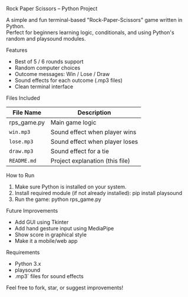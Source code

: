  Rock Paper Scissors – Python Project

A simple and fun terminal-based "Rock-Paper-Scissors" game written in Python.  
Perfect for beginners learning logic, conditionals, and using Python's  random and playsound modules.



Features

- Best of 5 / 6 rounds support  
- Random computer choices  
- Outcome messages: Win / Lose / Draw  
- Sound effects for each outcome (.mp3 files)  
- Clean terminal interface  



 Files Included

| File Name            | Description                                         
|-------------------|------------------------------------- 
| rps_game.py       | Main game logic                            
| `win.mp3`            | Sound effect when player wins      
| `lose.mp3`           | Sound effect when player loses     
| `draw.mp3`         | Sound effect for a tie                      
| `README.md`    | Project explanation (this file)    



 How to Run

1. Make sure Python is installed on your system.  
2. Install required module (if not already installed):
		pip install playsound
3. Run the game:
		python rps_game.py



 Future Improvements

- Add GUI using Tkinter  
- Add hand gesture input using MediaPipe  
- Show score in graphical style  
- Make it a mobile/web app  


 Requirements

- Python 3.x  
- playsound  
- .mp3` files for sound effects  


Feel free to fork, star, or suggest improvements!
